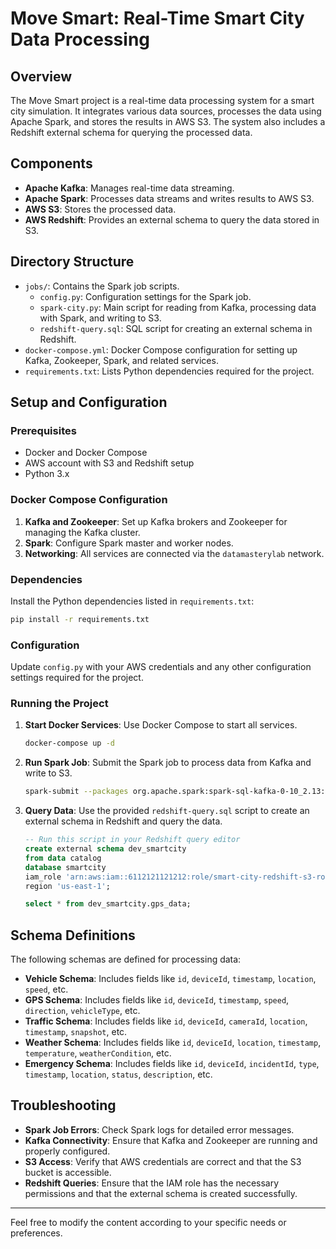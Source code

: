 # Move Smart: Real-Time Smart City Data Processing

## Overview

The Move Smart project is a real-time data processing system for a smart city simulation. It integrates various data sources, processes the data using Apache Spark, and stores the results in AWS S3. The system also includes a Redshift external schema for querying the processed data. 

## Components

- **Apache Kafka**: Manages real-time data streaming.
- **Apache Spark**: Processes data streams and writes results to AWS S3.
- **AWS S3**: Stores the processed data.
- **AWS Redshift**: Provides an external schema to query the data stored in S3.

## Directory Structure

- `jobs/`: Contains the Spark job scripts.
  - `config.py`: Configuration settings for the Spark job.
  - `spark-city.py`: Main script for reading from Kafka, processing data with Spark, and writing to S3.
  - `redshift-query.sql`: SQL script for creating an external schema in Redshift.
- `docker-compose.yml`: Docker Compose configuration for setting up Kafka, Zookeeper, Spark, and related services.
- `requirements.txt`: Lists Python dependencies required for the project.

## Setup and Configuration

### Prerequisites

- Docker and Docker Compose
- AWS account with S3 and Redshift setup
- Python 3.x

### Docker Compose Configuration

1. **Kafka and Zookeeper**: Set up Kafka brokers and Zookeeper for managing the Kafka cluster.
2. **Spark**: Configure Spark master and worker nodes.
3. **Networking**: All services are connected via the `datamasterylab` network.

### Dependencies

Install the Python dependencies listed in `requirements.txt`:

```bash
pip install -r requirements.txt
```

### Configuration

Update `config.py` with your AWS credentials and any other configuration settings required for the project.

### Running the Project

1. **Start Docker Services**: Use Docker Compose to start all services.

   ```bash
   docker-compose up -d
   ```

2. **Run Spark Job**: Submit the Spark job to process data from Kafka and write to S3.

   ```bash
   spark-submit --packages org.apache.spark:spark-sql-kafka-0-10_2.13:3.5.0,org.apache.hadoop:hadoop-aws:3.3.1,com.amazonaws:aws-java-sdk:1.11.469 jobs/spark-city.py
   ```

3. **Query Data**: Use the provided `redshift-query.sql` script to create an external schema in Redshift and query the data.

   ```sql
   -- Run this script in your Redshift query editor
   create external schema dev_smartcity
   from data catalog
   database smartcity
   iam_role 'arn:aws:iam::6112121121212:role/smart-city-redshift-s3-role'
   region 'us-east-1';

   select * from dev_smartcity.gps_data;
   ```

## Schema Definitions

The following schemas are defined for processing data:

- **Vehicle Schema**: Includes fields like `id`, `deviceId`, `timestamp`, `location`, `speed`, etc.
- **GPS Schema**: Includes fields like `id`, `deviceId`, `timestamp`, `speed`, `direction`, `vehicleType`, etc.
- **Traffic Schema**: Includes fields like `id`, `deviceId`, `cameraId`, `location`, `timestamp`, `snapshot`, etc.
- **Weather Schema**: Includes fields like `id`, `deviceId`, `location`, `timestamp`, `temperature`, `weatherCondition`, etc.
- **Emergency Schema**: Includes fields like `id`, `deviceId`, `incidentId`, `type`, `timestamp`, `location`, `status`, `description`, etc.

## Troubleshooting

- **Spark Job Errors**: Check Spark logs for detailed error messages.
- **Kafka Connectivity**: Ensure that Kafka and Zookeeper are running and properly configured.
- **S3 Access**: Verify that AWS credentials are correct and that the S3 bucket is accessible.
- **Redshift Queries**: Ensure that the IAM role has the necessary permissions and that the external schema is created successfully.

---

Feel free to modify the content according to your specific needs or preferences.
